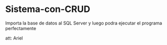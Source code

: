 # Sistema-con-CRUD

Importa la base de datos al SQL Server y luego podra ejecutar el programa perfectamente

att: Ariel
